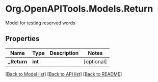 # Org.OpenAPITools.Models.Return
Model for testing reserved words
## Properties

Name | Type | Description | Notes
------------ | ------------- | ------------- | -------------
**_Return** | **int** |  | [optional] 

[[Back to Model list]](../README.md#documentation-for-models) [[Back to API list]](../README.md#documentation-for-api-endpoints) [[Back to README]](../README.md)

